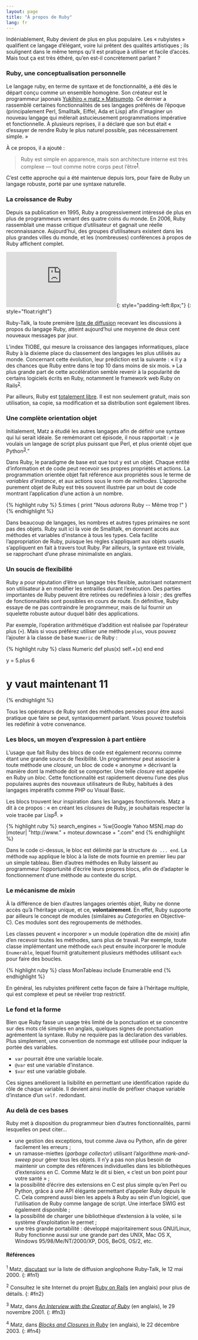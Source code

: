 ```yaml
---
layout: page
title: "À propos de Ruby"
lang: fr
---
```


Indéniablement, Ruby devient de plus en plus populaire. Les « rubyistes
» qualifient ce langage d’élégant, voire lui prêtent des qualités
artistiques ; ils soulignent dans le même temps qu’il est pratique à
utiliser et facile d’accès. Mais tout ça est très éthéré, qu’en est-il
concrètement parlant ?

### Ruby, une conceptualisation personnelle

Le langage ruby, en terme de syntaxe et de fonctionnalité, a été dès le
départ conçu comme un ensemble homogène. Son créateur est le programmeur
japonais [Yukihiro « matz » Matsumoto][1]. Ce dernier a rassemblé
certaines fonctionnalités de ses langages préférés de l’époque
(principalement Perl, Smalltalk, Eiffel, Ada et Lisp) afin d’imaginer un
nouveau langage qui mêlerait astucieusement programmations impérative et
fonctionnelle. À plusieurs reprises, il a déclaré que son but était «
d’essayer de rendre Ruby le plus naturel possible, pas nécessairement
simple. »

À ce propos, il a ajouté :

> Ruby est simple en apparence, mais son architecture interne est très
> complexe — tout comme notre corps peut l’être<sup>[1](#fn1)</sup>.

C’est cette approche qui a été maintenue depuis lors, pour faire de Ruby
un langage robuste, porté par une syntaxe naturelle.

### La croissance de Ruby

Depuis sa publication en 1995, Ruby a progressivement intéressé de plus
en plus de programmeurs venant des quatre coins du monde. En 2006, Ruby
rassemblait une masse critique d’utilisateur et gagnait une réelle
reconnaissance. Aujourd’hui, des groupes d’utilisateurs existent dans
les plus grandes villes du monde, et les (nombreuses) conférences à
propos de Ruby affichent complet.

![Graph courtesy of
Gmane.](http://gmane.org/plot-rate.php?group=gmane.comp.lang.ruby.general&amp;width=280&amp;height=140&amp;title=Ruby-Talk+Activity+over+4+Years
"Graph courtesy of Gmane."){: style="padding-left:8px;"}
{: style="float:right"}

Ruby-Talk, la toute première [liste de
diffusion](/fr/community/mailing-lists/) recevant les discussions à
propos du langage Ruby, atteint aujourd’hui une moyenne de deux cent
nouveaux messages par jour.

L’index TIOBE, qui mesure la croissance des langages informatiques,
place Ruby à la dixieme place du classement des langages les plus
utilisés au monde. Concernant cette évolution, leur prédiction est la
suivante : « il y a des chances que Ruby entre dans le top 10 dans moins
de six mois. » La plus grande part de cette accélération semble revenir
à la popularité de certains logiciels écrits en Ruby, notamment le
framework web Ruby on Rails<sup>[2](#fn2)</sup>.

Par ailleurs, Ruby est [totalement libre](./license.txt). Il est non
seulement gratuit, mais son utilisation, sa copie, sa modification et sa
distribution sont également libres.

### Une complète orientation objet

Initialement, Matz a étudié les autres langages afin de définir une
syntaxe qui lui serait idéale. Se remémorant cet épisode, il nous
rapportait : « je voulais un langage de script plus puissant que Perl,
et plus orienté objet que Python<sup>[3](#fn3)</sup>.”

Dans Ruby, le paradigme de base est que tout y est un objet. Chaque
entité d’information et de code peut recevoir ses propres propriétés et
actions. La programmation orientée objet fait référence aux propriétés
sous le terme de *variables d’instance*, et aux actions sous le nom de
*méthodes*. L’approche purement objet de Ruby est très souvent illustrée
par un bout de code montrant l’application d’une action à un nombre.

{% highlight ruby %}
5.times { print "Nous *adorons* Ruby -- Même trop !" }
{% endhighlight %}

Dans beaucoup de langages, les nombres et autres types primaires ne sont
pas des objets. Ruby suit ici la voie de Smalltalk, en donnant accès aux
méthodes et variables d’instance à tous les types. Cela facilite
l’appropriation de Ruby, puisque les règles s’appliquant aux objets
usuels s’appliquent en fait à travers tout Ruby. Par ailleurs, la
syntaxe est triviale, se rapprochant d’une phrase minimaliste en
anglais.

### Un soucis de flexibilité

Ruby a pour réputation d’être un langage très flexible, autorisant
notamment son utilisateur à en modifier les entrailles durant
l’exécution. Des parties importantes de Ruby peuvent être retirées ou
redéfinies à loisir ; des greffes de fonctionnalités sont possibles en
cours de route. En définitive, Ruby essaye de ne pas contraindre le
programmeur, mais de lui fournir un squelette robuste autour duquel
bâtir des applications.

Par exemple, l’opération arithmétique d’addition est réalisée par
l’opérateur plus (`+`). Mais si vous préférez utiliser une méthode
`plus`, vous pouvez l’ajouter à la classe de base `Numeric` de Ruby :

{% highlight ruby %}
class Numeric
  def plus(x)
    self.+(x)
  end
end

y = 5.plus 6
# y vaut maintenant 11
{% endhighlight %}

Tous les opérateurs de Ruby sont des méthodes pensées pour être aussi
pratique que faire se peut, syntaxiquement parlant. Vous pouvez
toutefois les redéfinir à votre convenance.

### Les blocs, un moyen d’expression à part entière

L’usage que fait Ruby des blocs de code est également reconnu comme
étant une grande source de flexibilité. Un programmeur peut associer à
toute méthode une *closure*, un bloc de code « anonyme » décrivant la
manière dont la méthode doit se comporter. Une telle *closure* est
appelée en Ruby un *bloc*. Cette fonctionnalité est rapidement devenu
l’une des plus populaires auprès des nouveaux utilisateurs de Ruby,
habitués à des langages impératifs comme PHP ou Visual Basic.

Les blocs trouvent leur inspiration dans les langages fonctionnels. Matz
a dit à ce propos : « en créant les *closures* de Ruby, je souhaitais
respecter la voie tracée par Lisp<sup>[4](#fn4)</sup>. »

{% highlight ruby %}
search_engines =
  %w[Google Yahoo MSN].map do |moteur|
    "http://www." + moteur.downcase + ".com"
  end
{% endhighlight %}

Dans le code ci-dessus, le bloc est délimité par la structure `do ...
end`. La méthode `map` applique le bloc à la liste de mots fournie en
premier lieu par un simple tableau. Bien d’autres méthodes en Ruby
laissent au programmeur l’opportunité d’écrire leurs propres blocs, afin
de d’adapter le fonctionnement d’une méthode au contexte du script.

### Le mécanisme de *mixin* 

À la différence de bien d’autres langages orientés objet, Ruby ne donne
accès qu’à l’héritage unique, et ce, **volontairement**. En effet, Ruby
supporte par ailleurs le concept de modules (similaires au *Categories*
en Objective-C). Ces modules sont des regroupements de méthodes.

Les classes peuvent « incorporer » un module (opération dite de *mixin*)
afin d’en recevoir toutes les méthodes, sans plus de travail. Par
exemple, toute classe implémentant une méthode `each` peut ensuite
incorporer le module `Enumerable`, lequel fournit gratuitement plusieurs
méthodes utilisant `each` pour faire des boucles.

{% highlight ruby %}
class MonTableau
  include Enumerable
end
{% endhighlight %}

En général, les rubyistes préfèrent cette façon de faire à l’héritage
multiple, qui est complexe et peut se révéler trop restrictif.

### Le fond et la forme

Bien que Ruby fasse un usage très limité de la ponctuation et se
concentre sur des mots clé simples en anglais, quelques signes de
ponctuation agrémentent la syntaxe. Ruby ne requière pas la déclaration
des variables. Plus simplement, une convention de nommage est utilisée
pour indiquer la portée des variables.

* `var` pourrait être une variable locale.
* `@var` est une variable d’instance.
* `$var` est une variable globale.

Ces signes améliorent la lisibilité en permettant une identification
rapide du rôle de chaque variable. Il devient ainsi inutile de préfixer
chaque variable d’instance d’un `self.` redondant.

### Au delà de ces bases

Ruby met à disposition du programmeur bien d’autres fonctionnalités,
parmi lesquelles on peut citer…

* une gestion des exceptions, tout comme Java ou Python, afin de gérer
  facilement les erreurs ;
* un ramasse-miettes (*garbage collector*) utilisant l’algorithme
  *mark-and-sweep* pour gérer tous les objets. Il n’y a pas non plus
  besoin de maintenir un compte des références individuelles dans les
  bibliothèques d’extensions en C. Comme Matz le dit si bien, « c’est un
  bon point pour votre santé » ;
* la possibilité d’écrire des extensions en C est plus simple qu’en Perl
  ou Python, grâce à une API élégante permettant d’appeler Ruby depuis
  le C. Cela comprend aussi bien les appels à Ruby au sein d’un
  logiciel, que l’utilisation de Ruby comme langage de script. Une
  interface SWIG est également disponible ;
* la possibilité de charger une bibliothèque d’extension à la volée, si
  le système d’exploitation le permet ;
* une très grande portabilité : développé majoritairement sous
  GNU/Linux, Ruby fonctionne aussi sur une grande part des UNIX, Mac OS
  X, Windows 95/98/Me/NT/2000/XP, DOS, BeOS, OS/2, etc.

#### Références

<sup>1</sup> Matz, [discutant][2] sur la liste de diffusion anglophone
Ruby-Talk, le 12 mai 2000.
{: #fn1}

<sup>2</sup> Consultez le site Internet du projet [Ruby on Rails][3] (en
anglais) pour plus de détails.
{: #fn2}

<sup>3</sup> Matz, dans *[An Interview with the Creator of Ruby][4]* (en
anglais), le 29 novembre 2001.
{: #fn3}

<sup>4</sup> Matz, dans *[Blocks and Closures in Ruby][5]* (en anglais),
le 22 décembre 2003.
{: #fn4}



[1]: http://www.rubyist.net/~matz/
[2]: http://blade.nagaokaut.ac.jp/cgi-bin/scat.rb/ruby/ruby-talk/2773
[3]: http://rubyonrails.org/
[4]: http://www.linuxdevcenter.com/pub/a/linux/2001/11/29/ruby.html
[5]: http://www.artima.com/intv/closures2.html
